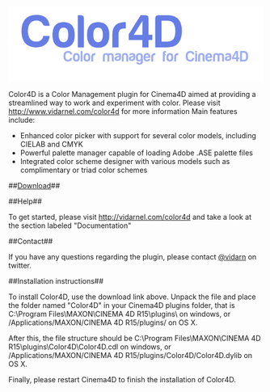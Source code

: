 ![Color4D](logo.png)

Color4D is a Color Management plugin for Cinema4D aimed at providing a streamlined way to work and experiment with color.
Please visit http://www.vidarnel.com/color4d for more information
Main features include:
* Enhanced color picker with support for several color models, including CIELAB and CMYK
* Powerful palette manager capable of loading Adobe .ASE palette files
* Integrated color scheme designer with various models such as complimentary or triad color schemes

##[Download](https://github.com/vidarn/color4d/raw/master/bin/Color4d.zip)##

##Help##

  To get started, please visit http://vidarnel.com/color4d and take a look at the section labeled "Documentation"

##Contact##

  If you have any questions regarding the plugin, please contact [@vidarn](https://twitter.com/vidarn) on twitter.


##Installation instructions##

  To install Color4D, use the download link above.
  Unpack the file and place the folder named "Color4D" in your Cinema4D plugins folder, that is
  C:\Program Files\MAXON\CINEMA 4D R15\plugins\ on windows, or 
  /Applications/MAXON/CINEMA 4D R15/plugins/ on OS X.

  After this, the file structure should be
  C:\Program Files\MAXON\CINEMA 4D R15\plugins\Color4D\Color4D.cdl on windows, or 
  /Applications/MAXON/CINEMA 4D R15/plugins/Color4D/Color4D.dylib on OS X.

  Finally, please restart Cinema4D to finish the installation of Color4D.

